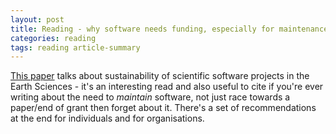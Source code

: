 ```yaml
---
layout: post
title: Reading - why software needs funding, especially for maintenance
categories: reading
tags: reading article-summary
---
```


[This paper](https://journals.plos.org/plosone/article?id=10.1371/journal.pone.0222807#sec032) talks about sustainability of scientific software projects in the Earth Sciences - it's an interesting read and also useful to cite if you're ever writing about the need to _maintain_ software, not just race towards a paper/end of grant then forget about it. There's a set of recommendations at the end for individuals and for organisations. 
